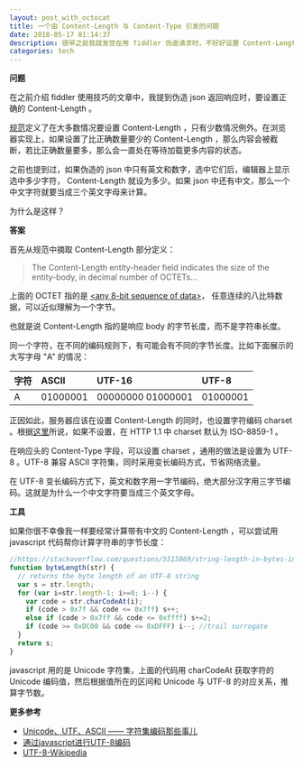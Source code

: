 ```yaml
---
layout: post_with_octocat
title: 一个由 Content-Length 与 Content-Type 引发的问题
date: 2018-05-17 01:14:37
description: 很早之前我就发觉在用 fiddler 伪造请求时，不好好设置 Content-Length 是不行的。但当响应 body 里面有中文时，这就成了一道考察细心的小学数学题。
categories: tech
---
```


**问题**

在之前介绍 fiddler 使用技巧的文章中，我提到伪造 json 返回响应时，要设置正确的 Content-Length 。

[规范](https://www.w3.org/Protocols/rfc2616/rfc2616-sec14.html)定义了在大多数情况要设置 Content-Length ，只有少数情况例外。在浏览器实现上，如果设置了比正确数量要少的 Content-Length ，那么内容会被截断，若比正确数量要多，那么会一直处在等待加载更多内容的状态。

之前也提到过，如果伪造的 json 中只有英文和数字，选中它们后，编辑器上显示选中多少字符， Content-Length 就设为多少。如果 json 中还有中文，那么一个中文字符就要当成三个英文字母来计算。

为什么是这样？

**答案**

首先从规范中摘取 Content-Length 部分定义：

> The Content-Length entity-header field indicates the size of the entity-body, in decimal number of OCTETs...

上面的 OCTET 指的是 [<any 8-bit sequence of data>](https://www.w3.org/Protocols/rfc2616/rfc2616-sec2.html#sec2.2)， 任意连续的八比特数据，可以近似理解为一个字节。

也就是说 Content-Length 指的是响应 body 的字节长度，而不是字符串长度。

同一个字符，在不同的编码规则下，有可能会有不同的字节长度。比如下面展示的大写字母 "A" 的情况：

| 字符 | ASCII | UTF-16 | UTF-8 |
|:--- | :--- | :--- | :--- |
| A | 01000001 | 00000000 01000001 | 01000001 |

正因如此，服务器应该在设置 Content-Length 的同时，也设置字符编码 charset 。根据[这里](https://www.w3.org/International/articles/http-charset/index)所说，如果不设置，在 HTTP 1.1 中 charset 默认为 ISO-8859-1 。

在响应头的 Content-Type 字段，可以设置 charset ，通用的做法是设置为 UTF-8 。UTF-8 兼容 ASCII 字符集，同时采用变长编码方式，节省网络流量。

在 UTF-8 变长编码方式下，英文和数字用一字节编码，绝大部分汉字用三字节编码。这就是为什么一个中文字符要当成三个英文字母。

**工具**

如果你很不幸像我一样要经常计算带有中文的 Content-Length ，可以尝试用 javascript 代码帮你计算字符串的字节长度：

```javascript
//https://stackoverflow.com/questions/5515869/string-length-in-bytes-in-javascript
function byteLength(str) {
  // returns the byte length of an UTF-8 string
  var s = str.length;
  for (var i=str.length-1; i>=0; i--) {
    var code = str.charCodeAt(i);
    if (code > 0x7f && code <= 0x7ff) s++;
    else if (code > 0x7ff && code <= 0xffff) s+=2;
    if (code >= 0xDC00 && code <= 0xDFFF) i--; //trail surrogate
  }
  return s;
}
```
javascript 用的是 Unicode 字符集，上面的代码用 charCodeAt 获取字符的 Unicode 编码值，然后根据值所在的区间和 Unicode 与 UTF-8 的对应关系，推算字节数。

**更多参考**

- [Unicode、UTF、ASCII —— 字符集编码那些事儿](https://my.oschina.net/micromemory/blog/655243)
- [通过javascript进行UTF-8编码](https://segmentfault.com/a/1190000005794963)
- [UTF-8-Wikipedia](https://en.wikipedia.org/wiki/UTF-8#Description)
